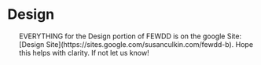 # Design
<ul>
EVERYTHING for the Design portion of FEWDD is on the google Site: [Design Site](https://sites.google.com/susanculkin.com/fewdd-b). Hope this helps with clarity. If not let us know!  
